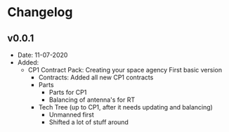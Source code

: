 # Changelog

v0.0.1
------

- Date: 11-07-2020
- Added:
  - CP1 Contract Pack: Creating your space agency
    First basic version
    - Contracts: Added all new CP1 contracts
    - Parts
      - Parts for CP1
      - Balancing of antenna's for RT
    - Tech Tree (up to CP1, after it needs updating and balancing)
      - Unmanned first
      - Shifted a lot of stuff around